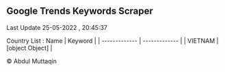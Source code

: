 

## Google Trends Keywords Scraper 
 
Last Update 25-05-2022 , 20:45:37

Country List :
 Name  | Keyword |
| ------------- | ------------- |
| VIETNAM | [object Object] |



© Abdul Muttaqin 
